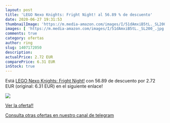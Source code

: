 ```yaml
---
layout: post
title: 'LEGO Nexo Knights: Fright Night! al 56.89 % de descuento'
date: 2020-06-27 19:31:53
thumbnailImage: 'https://m.media-amazon.com/images/I/51dAmxiB5tL._SL200_.jpg'
images: [ 'https://m.media-amazon.com/images/I/51dAmxiB5tL._SL200_.jpg' ]
comments: true
category: ofertas
author: ring
slug: 1407172050
description:
actualPrice: 2.72 EUR
comparePrice: 6.31 EUR
inStock: true
---
```


Está [LEGO Nexo Knights: Fright Night!](https://www.amazon.com/dp/1407172050/?tag=redken08-20) con 56.89 de descuento por 2.72 EUR (original: 6.31 EUR) en el siguiente enlace!

[![](https://m.media-amazon.com/images/I/51dAmxiB5tL._SL200_.jpg)](https://www.amazon.com/dp/1407172050/?tag=redken08-20)

[Ver la oferta!!](https://www.amazon.com/dp/1407172050/?tag=redken08-20)

[Consulta otras ofertas en nuestro canal de telegram](https://t.me/s/ofertas25)
